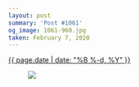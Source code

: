 ```yaml
---
layout: post
summary: 'Post #1061'
og_image: 1061-960.jpg
taken: February 7, 2020
---
```


<div class="post">
 <time>
  <a href="/1061">
   {{ page.date | date: "%B %-d, %Y" }}
  </a>
 </time>
 <a href="/1061">
  <figure data-taken="2/7/2020">
   <img sizes="(min-width: 700px) 50vw, calc(100vw - 2rem)" src="{{ site.assets_url }}/1061-480.jpg" srcset="{{ site.assets_url }}/1061-240.jpg 240w, {{ site.assets_url }}/1061-480.jpg 480w, {{ site.assets_url }}/1061-720.jpg 720w, {{ site.assets_url }}/1061-960.jpg 960w"/>
  </figure>
 </a>
</div>
